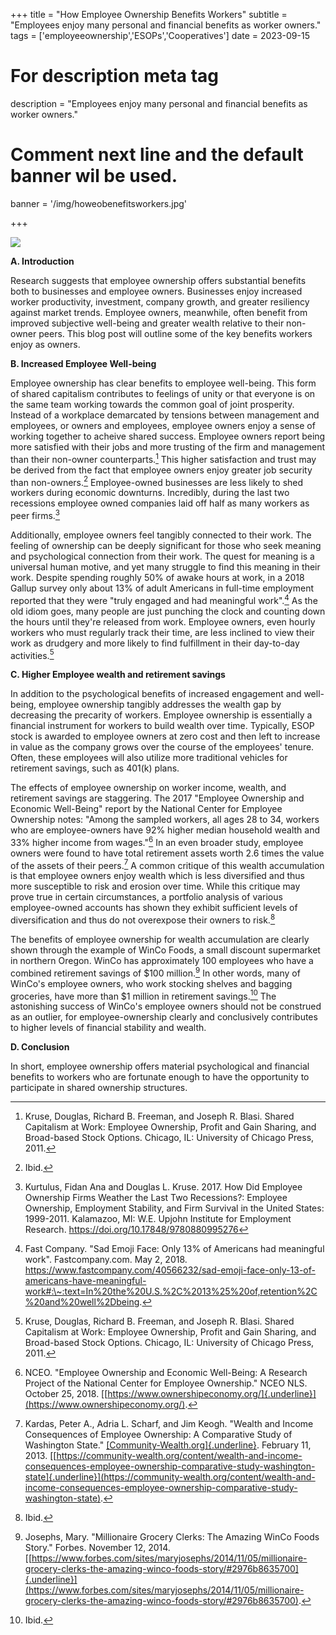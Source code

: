 +++
title = "How Employee Ownership Benefits Workers"
subtitle = "Employees enjoy many personal and financial benefits as worker owners."
tags = ['employeeownership','ESOPs','Cooperatives']
date = 2023-09-15

# For description meta tag
description = "Employees enjoy many personal and financial benefits as worker owners."

# Comment next line and the default banner wil be used.
banner = '/img/howeobenefitsworkers.jpg'

+++

![](/img/howeobenefitsworkers.jpg)

**A.  Introduction**

Research suggests that employee ownership offers substantial benefits
both to businesses and employee owners. Businesses enjoy increased
worker productivity, investment, company growth, and greater resiliency
against market trends. Employee owners, meanwhile, often benefit from
improved subjective well-being and greater wealth relative to their
non-owner peers. This blog post will outline some of the key benefits
workers enjoy as owners.

**B. Increased Employee Well-being**

Employee ownership has clear benefits to employee well-being. This form
of shared capitalism contributes to feelings of unity or that everyone
is on the same team working towards the common goal of joint prosperity.
Instead of a workplace demarcated by tensions between management and
employees, or owners and employees, employee owners enjoy a sense of
working together to acheive shared success. Employee owners report being
more satisfied with their jobs and more trusting of the firm and
management than their non-owner counterparts.[^1] This higher
satisfaction and trust may be derived from the fact that employee owners
enjoy greater job security than non-owners.[^2] Employee-owned
businesses are less likely to shed workers during economic downturns.
Incredibly, during the last two recessions employee owned companies laid
off half as many workers as peer firms.[^3]

Additionally, employee owners feel tangibly connected to their work. The
feeling of ownership can be deeply significant for those who seek
meaning and psychological connection from their work. The quest for
meaning is a universal human motive, and yet many struggle to find this
meaning in their work. Despite spending roughly 50% of awake hours at
work, in a 2018 Gallup survey only about 13% of adult Americans in
full-time employment reported that they were "truly engaged and had
meaningful work".[^4] As the old idiom goes, many people are just
punching the clock and counting down the hours until they're released
from work. Employee owners, even hourly workers who must regularly track
their time, are less inclined to view their work as drudgery and more
likely to find fulfillment in their day-to-day activities.[^5]

**C. Higher Employee wealth and retirement savings**

In addition to the psychological benefits of increased engagement and
well-being, employee ownership tangibly addresses the wealth gap by
decreasing the precarity of workers. Employee ownership is essentially a
financial instrument for workers to build wealth over time. Typically,
ESOP stock is awarded to employee owners at zero cost and then left to
increase in value as the company grows over the course of the employees'
tenure. Often, these employees will also utilize more traditional
vehicles for retirement savings, such as 401(k) plans.

The effects of employee ownership on worker income, wealth,
and retirement savings are staggering. The 2017 "Employee
Ownership and Economic Well-Being" report by the National Center for
Employee Ownership notes: "Among the sampled workers, all
ages 28 to 34, workers who are employee-owners have 92% higher median
household wealth and 33% higher income from wages."[^6] In an even
broader study, employee owners were found to have total retirement
assets worth 2.6 times the value of the assets of their peers.[^7] A
common critique of this wealth accumulation is that employee owners
enjoy wealth which is less diversified and thus more susceptible to risk
and erosion over time. While this critique may prove true in certain
circumstances, a portfolio analysis of various employee-owned accounts
has shown they exhibit sufficient levels of diversification and thus do
not overexpose their owners to risk.[^8]

The benefits of employee ownership for wealth accumulation are clearly
shown through the example of WinCo Foods, a small discount supermarket
in northern Oregon. WinCo has approximately 100 employees who have a
combined retirement savings of $100 million.[^9] In other words, many
of WinCo's employee owners, who work stocking shelves and
bagging groceries, have more than $1 million in retirement
savings.[^10] The astonishing success of WinCo's employee
owners should not be construed as an outlier, for employee-ownership
clearly and conclusively contributes to higher levels of financial
stability and wealth.

**D. Conclusion**

In short, employee ownership offers material psychological and financial
benefits to workers who are fortunate enough to have the opportunity to
participate in shared ownership structures.



[^1]: Kruse, Douglas, Richard B. Freeman, and Joseph R. Blasi. Shared
    Capitalism at Work: Employee Ownership, Profit and Gain Sharing, and
    Broad-based Stock Options. Chicago, IL: University of Chicago Press,
    2011.

[^2]: Ibid.

[^3]: Kurtulus, Fidan Ana and Douglas L. Kruse. 2017. How Did Employee
    Ownership Firms Weather the Last Two Recessions?: Employee
    Ownership, Employment Stability, and Firm Survival in the United
    States: 1999-2011. Kalamazoo, MI: W.E. Upjohn Institute for
    Employment Research. <https://doi.org/10.17848/9780880995276>

[^4]: Fast Company. "Sad Emoji Face: Only 13% of Americans had
    meaningful work". Fastcompany.com. May 2, 2018.
    https://www.fastcompany.com/40566232/sad-emoji-face-only-13-of-americans-have-meaningful-work#:\~:text=In%20the%20U.S.%2C%2013%25%20of,retention%2C%20and%20well%2Dbeing.

[^5]: Kruse, Douglas, Richard B. Freeman, and Joseph R. Blasi. Shared
    Capitalism at Work: Employee Ownership, Profit and Gain Sharing, and
    Broad-based Stock Options. Chicago, IL: University of Chicago Press,
    2011.

[^6]: NCEO. \"Employee Ownership and Economic Well-Being: A Research
    Project of the National Center for Employee Ownership.\" NCEO NLS.
    October 25, 2018.
    [[https://www.ownershipeconomy.org/]{.underline}](https://www.ownershipeconomy.org/).

[^7]: Kardas, Peter A., Adria L. Scharf, and Jim Keogh. \"Wealth and
    Income Consequences of Employee Ownership: A Comparative Study of
    Washington State.\"
    [[Community-Wealth.org]{.underline}](http://community-wealth.org/).
    February 11, 2013.
    [[https://community-wealth.org/content/wealth-and-income-consequences-employee-ownership-comparative-study-washington-state]{.underline}](https://community-wealth.org/content/wealth-and-income-consequences-employee-ownership-comparative-study-washington-state).

[^8]: Ibid.

[^9]: Josephs, Mary. \"Millionaire Grocery Clerks: The Amazing WinCo
    Foods Story.\" Forbes. November 12, 2014.
    [[https://www.forbes.com/sites/maryjosephs/2014/11/05/millionaire-grocery-clerks-the-amazing-winco-foods-story/#2976b8635700]{.underline}](https://www.forbes.com/sites/maryjosephs/2014/11/05/millionaire-grocery-clerks-the-amazing-winco-foods-story/#2976b8635700).

[^10]: Ibid.
